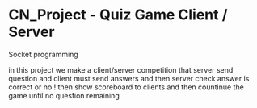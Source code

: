 # CN_Project - Quiz Game Client / Server
Socket programming 

in this project we make a client/server competition that server send question and client must send answers and then server check answer is correct or no ! 
then show scoreboard to clients and then countinue the game until no question remaining 
